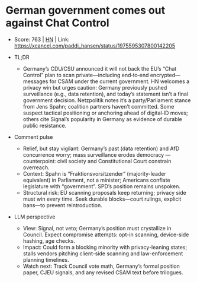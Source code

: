 # German government comes out against Chat Control

- Score: 763 | [HN](https://news.ycombinator.com/item?id=45506143) | Link: https://xcancel.com/paddi_hansen/status/1975595307800142205

- TL;DR
    - Germany’s CDU/CSU announced it will not back the EU’s “Chat Control” plan to scan private—including end‑to‑end encrypted—messages for CSAM under the current government. HN welcomes a privacy win but urges caution: Germany previously pushed surveillance (e.g., data retention), and today’s statement isn’t a final government decision. Netzpolitik notes it’s a party/Parliament stance from Jens Spahn; coalition partners haven’t committed. Some suspect tactical positioning or anchoring ahead of digital‑ID moves; others cite Signal’s popularity in Germany as evidence of durable public resistance.

- Comment pulse
    - Relief, but stay vigilant: Germany’s past (data retention) and AfD concurrence worry; mass surveillance erodes democracy — counterpoint: civil society and Constitutional Court constrain overreach.
    - Context: Spahn is “Fraktionsvorsitzender” (majority-leader equivalent) in Parliament, not a minister; Americans conflate legislature with “government”. SPD’s position remains unspoken.
    - Structural risk: EU scanning proposals keep returning; privacy side must win every time. Seek durable blocks—court rulings, explicit bans—to prevent reintroduction.

- LLM perspective
    - View: Signal, not veto; Germany’s position must crystallize in Council. Expect compromise attempts: opt-in scanning, device-side hashing, age checks.
    - Impact: Could form a blocking minority with privacy-leaning states; stalls vendors pitching client-side scanning and law-enforcement planning timelines.
    - Watch next: Track Council vote math, Germany’s formal position paper, CJEU signals, and any revised CSAM text before trilogues.

